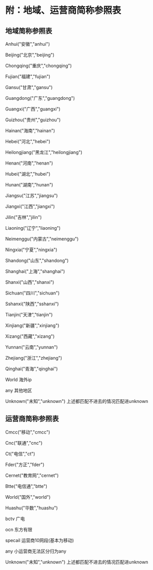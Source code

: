 # 附：地域、运营商简称参照表

## 地域简称参照表

Anhui("安徽","anhui")

Beijing("北京","beijing")

Chongqing("重庆","chongqing")

Fujian("福建","fujian")

Gansu("甘肃","gansu")

Guangdong("广东","guangdong")

Guangxi("广西","guangxi")

Guizhou("贵州","guizhou")

Hainan("海南","hainan")

Hebei("河北","hebei")

Heilongjiang("黑龙江","heilongjiang")

Henan("河南","henan")

Hubei("湖北","hubei")

Hunan("湖南","hunan")

Jiangsu("江苏","jiangsu")

Jiangxi("江西","jiangxi")

Jilin("吉林","jilin")

Liaoning("辽宁","liaoning")

Neimenggu("内蒙古","neimenggu")

Ningxia("宁夏","ningxia")

Shandong("山东","shandong")

Shanghai("上海","shanghai")

Shanxi("山西","shanxi")

Sichuan("四川","sichuan")

Sshanxi("陕西","sshanxi")

Tianjin("天津","tianjin")

Xinjiang("新疆","xinjiang")

Xizang("西藏","xizang")

Yunnan("云南","yunnan")

Zhejiang("浙江","zhejiang")

Qinghai("青海","qinghai")

World 海外ip

any 其他地区

Unknown("未知","unknown") 上述都匹配不进去的情况匹配进unknown

## 运营商简称参照表

Cmcc("移动","cmcc")

Cnc("联通","cnc")

Ct("电信","ct")

Fder("方正","fder")

Cernet("教育网","cernet")

Btte("电信通","btte")

World("国外","world")

Huashu("华数","huashu")

bctv 广电

ocn 东方有限

specail 运营商10网段(基本为移动)

any 小运营商无法区分归为any

Unknown("未知","unknown") 上述都匹配不进去的情况匹配进unknown
